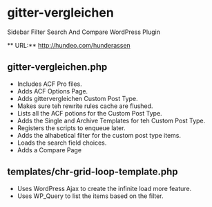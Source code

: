 # gitter-vergleichen
 Sidebar Filter Search And Compare WordPress Plugin
 
 ** URL:** http://hundeo.com/hunderassen
 
## gitter-vergleichen.php

* Includes ACF Pro files.
* Adds ACF Options Page.
* Adds gittervergleichen Custom Post Type.
* Makes sure teh rewrite rules cache are flushed.
* Lists all the ACF potions for the Custom Post Type.
* Adds the Single and Archive Templates for teh Custom Post Type.
* Registers the scripts to enqueue later.
* Adds the alhabetical filter for the custom post type items.
* Loads the search field choices.
* Adds a Compare Page

## templates/chr-grid-loop-template.php

* Uses WordPress Ajax to create the infinite load more feature.
* Uses WP_Query to list the items based on the filter.
